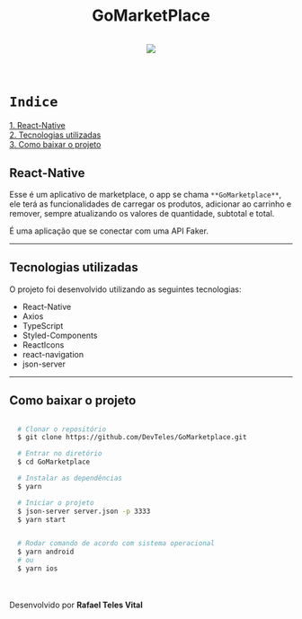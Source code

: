 <h1 align="center">
  GoMarketPlace
  <br /> <br />
  <img src="https://github.com/DevTeles/GoMarketplace/tree/master/src/assets/GoMarketPlace.gif" />
  <br /> <br />
</h1>

# `Indice`

<a href="#React-Native">1. React-Native</a> <br />
<a href="#Tecnologias-utilizadas">2. Tecnologias utilizadas</a> <br />
<a href="#Como-baixar-o-projeto">3. Como baixar o projeto</a>

## React-Native

Esse é um aplicativo de marketplace, o app se chama `**GoMarketplace**`, ele terá as funcionalidades de carregar os produtos, adicionar ao carrinho e remover, sempre atualizando os valores de quantidade, subtotal e total.

É uma aplicação que se conectar com uma API Faker.

---

## Tecnologias utilizadas

O projeto foi desenvolvido utilizando as seguintes tecnologias:

- React-Native
- Axios
- TypeScript
- Styled-Components
- ReactIcons
- react-navigation
- json-server

---
## Como baixar o projeto


```bash

  # Clonar o repositório
  $ git clone https://github.com/DevTeles/GoMarketplace.git

  # Entrar no diretório
  $ cd GoMarketplace

  # Instalar as dependências
  $ yarn

  # Iniciar o projeto
  $ json-server server.json -p 3333
  $ yarn start


  # Rodar comando de acordo com sistema operacional
  $ yarn android
  # ou
  $ yarn ios
```

<br /><br />
Desenvolvido por **Rafael Teles Vital**
